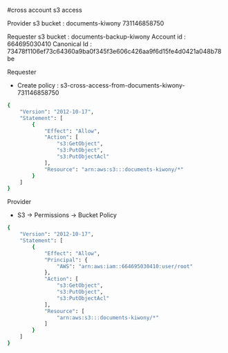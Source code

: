 #cross account s3 access

Provider s3 bucket : documents-kiwony
731146858750


Requester s3 bucket : documents-backup-kiwony
Account id : 664695030410
Canonical Id : 73478f1106ef73c64360a9ba0f345f3e606c426aa9f6d15fe4d0421a048b78be

Requester 
- Create policy : s3-cross-access-from-documents-kiwony-731146858750
```bash
{
    "Version": "2012-10-17",
    "Statement": [
        {
            "Effect": "Allow",
            "Action": [
                "s3:GetObject",
                "s3:PutObject",
                "s3:PutObjectAcl"
            ],
            "Resource": "arn:aws:s3:::documents-kiwony/*"
        }
    ]
}
```


Provider
- S3 -> Permissions -> Bucket Policy
```bash
{
    "Version": "2012-10-17",
    "Statement": [
        {
            "Effect": "Allow",
            "Principal": {
                "AWS": "arn:aws:iam::664695030410:user/root"
            },
            "Action": [
                "s3:GetObject",
                "s3:PutObject",
                "s3:PutObjectAcl"
            ],
            "Resource": [
                "arn:aws:s3:::documents-kiwony/*"
            ]
        }
    ]
}
```

